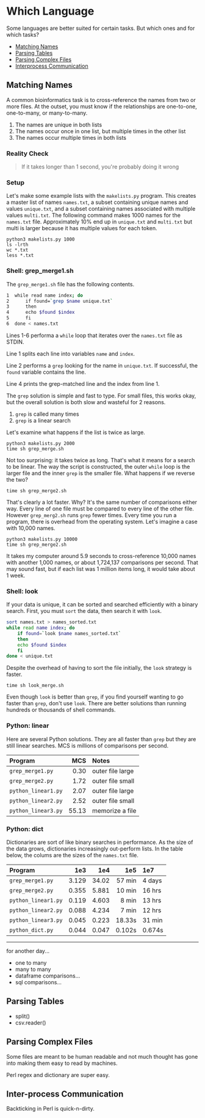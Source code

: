 Which Language
==============

Some languages are better suited for certain tasks. But which ones and for
which tasks?

+ [Matching Names](#matching-names)
+ [Parsing Tables](#parsing-tables)
+ [Parsing Complex Files](#parsing-complex-files)
+ [Interprocess Communication](#interprocess-communication)

## Matching Names ##

A common bioinformatics task is to cross-reference the names from two or more
files. At the outset, you must know if the relationships are one-to-one,
one-to-many, or many-to-many.

1. The names are unique in both lists
2. The names occur once in one list, but multiple times in the other list
3. The names occur multiple times in both lists

### Reality Check ###

>If it takes longer than 1 second, you're probably doing it wrong

### Setup ###

Let's make some example lists with the `makelists.py` program. This creates a
master list of names `names.txt`, a subset containing unique names and values
`unique.txt`, and a subset containing names associated with multiple values
`multi.txt`. The following command makes 1000 names for the `names.txt` file.
Approximately 10% end up in `unique.txt` and `multi.txt` but multi is larger
because it has multiple values for each token.

```
python3 makelists.py 1000
ls -lrth
wc *.txt
less *.txt
```

### Shell: grep_merge1.sh ###

The `grep_merge1.sh` file has the following contents.

```bash
1  while read name index; do
2      if found=`grep $name unique.txt`
3      then
4      echo $found $index
5      fi
6  done < names.txt
```

Lines 1-6 performa a `while` loop that iterates over the `names.txt` file as
STDIN.

Line 1 splits each line into variables `name` and `index`.

Line 2 performs a `grep` looking for the name in `unique.txt`. If successful,
the `found` variable contains the line.

Line 4 prints the grep-matched line and the index from line 1.

The `grep` solution is simple and fast to type. For small files, this works
okay, but the overall solution is both slow and wasteful for 2 reasons.

1. `grep` is called many times
2. `grep` is a linear search

Let's examine what happens if the list is twice as large.

```
python3 makelists.py 2000
time sh grep_merge.sh
```

Not too surprising: it takes twice as long. That's what it means for a search
to be linear. The way the script is constructed, the outer `while` loop is the
larger file and the inner `grep` is the smaller file. What happens if we
reverse the two?

```
time sh grep_merge2.sh
```

That's clearly a lot faster. Why? It's the same number of comparisons either
way. Every line of one file must be compared to every line of the other file.
However `grep_merg2.sh` runs `grep` fewer times. Every time you run a program,
there is overhead from the operating system. Let's imagine a case with 10,000
names.

```
python3 makelists.py 10000
time sh grep_merge2.sh
```

It takes my computer around 5.9 seconds to cross-reference 10,000 names with
another 1,000 names, or about 1,724,137 comparisons per second. That may sound
fast, but if each list was 1 million items long, it would take about 1 week.

### Shell: look ###

If your data is unique, it can be sorted and searched efficiently with a binary
search. First, you must `sort` the data, then search it with `look`.

```bash
sort names.txt > names_sorted.txt
while read name index; do
    if found=`look $name names_sorted.txt`
    then
    echo $found $index
    fi
done < unique.txt
```

Despite the overhead of having to sort the file initially, the `look` strategy
is faster. 

```
time sh look_merge.sh
```

Even though `look` is better than `grep`, if you find yourself wanting to go
faster than `grep`, don't use `look`. There are better solutions than running
hundreds or thousands of shell commands.

### Python: linear ###

Here are several Python solutions. They are all faster than `grep` but they are
still linear searches. MCS is millions of comparisons per second.

| Program             |  MCS   | Notes
|:--------------------|-------:|:----------------
| `grep_merge1.py`    |   0.30 | outer file large
| `grep_merge2.py`    |   1.72 | outer file small
| `python_linear1.py` |   2.07 | outer file large
| `python_linear2.py` |   2.52 | outer file small
| `python_linear3.py` |  55.13 | memorize a file

### Python: dict ###

Dictionaries are sort of like binary searches in performance. As the size of
the data grows, dictionaries increasingly out-perform lists. In the table
below, the colums are the sizes of the `names.txt` file.

| Program             |  1e3  |  1e4  |   1e5  |   1e7  | 
|:--------------------|------:|------:|-------:|:-------|
| `grep_merge1.py`    | 3.129 | 34.02 | 57 min | 4 days |
| `grep_merge2.py`    | 0.355 | 5.881 | 10 min | 16 hrs |
| `python_linear1.py` | 0.119 | 4.603 |  8 min | 13 hrs |
| `python_linear2.py` | 0.088 | 4.234 |  7 min | 12 hrs |
| `python_linear3.py` | 0.045 | 0.223 | 18.33s | 31 min |
| `python_dict.py`    | 0.044 | 0.047 | 0.102s | 0.674s |


------------------------------------------------------------------------------

for another day...

+ one to many
+ many to many
+ dataframe comparisons...
+ sql comparisons...

## Parsing Tables ##

+ split()
+ csv.reader()

## Parsing Complex Files ##

Some files are meant to be human readable and not much thought has gone into
making them easy to read by machines.

Perl regex and dictionary are super easy.

## Inter-process Communication ##

Backticking in Perl is quick-n-dirty.


